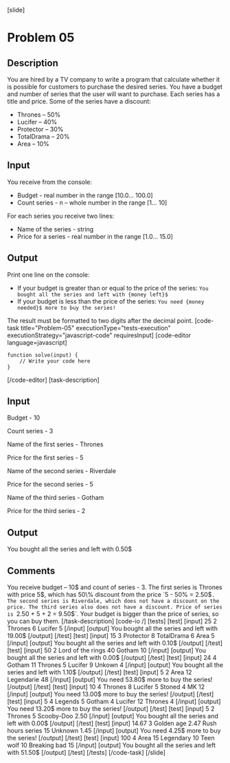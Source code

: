 [slide]
# Problem 05
## Description
You are hired by a TV company to write a program that calculate whether it is possible for customers to purchase the desired series. You have a budget and number of series that the user will want to purchase. Each series has a title and price.
Some of the series have a discount:
- Thrones – 50\%
- Lucifer – 40\%	
- Protector – 30\%
- TotalDrama – 20\%
- Area – 10\%

## Input
You receive from the console:
- Budget - real number in the range \[10.0… 100.0\]
- Count series - n – whole number in the range \[1… 10\]

For each series you receive two lines:
- Name of the series - string
- Price for a series - real number in the range \[1.0… 15.0\]

## Output
Print one line on the console:
- If your budget is greater than or equal to the price of the series: `You bought all the series and left with {money left}$`
- If your budget is less than the price of the series: `You need {money needed}$ more to buy the series!`

The result must be formatted to two digits after the decimal point.
[code-task title="Problem-05" executionType="tests-execution" executionStrategy="javascript-code" requiresInput]
[code-editor language=javascript]
```
function solve(input) {
	// Write your code here
}
```
[/code-editor]
[task-description]
## Input
Budget - 10

Count series - 3

Name of the first series - Thrones

Price for the first series - 5

Name of the second series - Riverdale

Price for the second series - 5

Name of the third series - Gotham

Price for the third series - 2

## Output
You bought all the series and left with 0.50$

## Comments
You receive budget – 10$ and count of series - 3. The first series is Thrones with price 5$, which has 50\% discount from the price `5 - 50% = 2.50$`. The second series is Riverdale, which does not have a discount on the price. The third series also does not have a discount. Price of series is `2.50 + 5 + 2 = 9.50$`. Your budget is bigger than the price of series, so you can buy them.
[/task-description]
[code-io /]
[tests]
[test]
[input]
25
2
Thrones
6
Lucifer
5
[/input]
[output]
You bought all the series and left with 19.00$
[/output]
[/test]
[test]
[input]
15
3
Protector
8
TotalDrama
6
Area
5
[/input]
[output]
You bought all the series and left with 0.10$
[/output]
[/test]
[test]
[input]
50
2
Lord of the rings
40
Gotham
10
[/input]
[output]
You bought all the series and left with 0.00$
[/output]
[/test]
[test]
[input]
24
4
Gotham
11
Thrones
5
Lucifer
9
Unkown
4
[/input]
[output]
You bought all the series and left with 1.10$
[/output]
[/test]
[test]
[input]
5
2
Area
12
Legendarie
48
[/input]
[output]
You need 53.80$ more to buy the series!
[/output]
[/test]
[test]
[input]
10
4
Thrones
8
Lucifer
5
Stoned
4
MK
12
[/input]
[output]
You need 13.00$ more to buy the series!
[/output]
[/test]
[test]
[input]
5
4
Legends
5
Gotham
4
Lucifer
12
Thrones
4
[/input]
[output]
You need 13.20$ more to buy the series!
[/output]
[/test]
[test]
[input]
5
2
Thrones
5
Scooby-Doo
2.50
[/input]
[output]
You bought all the series and left with 0.00$
[/output]
[/test]
[test]
[input]
14.67
3
Golden age
2.47
Rush hours series
15
Unknown
1.45
[/input]
[output]
You need 4.25$ more to buy the series!
[/output]
[/test]
[test]
[input]
100
4
Area
15
Legendary
10
Teen wolf
10
Breaking bad
15
[/input]
[output]
You bought all the series and left with 51.50$
[/output]
[/test]
[/tests]
[/code-task]
[/slide]